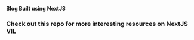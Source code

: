 **Blog Built using NextJS**

### Check out this repo for more interesting resources on NextJS [VIL](https://github.com/mmkvdev/VIL/blob/master/NextJS/VIL_NS.md)
